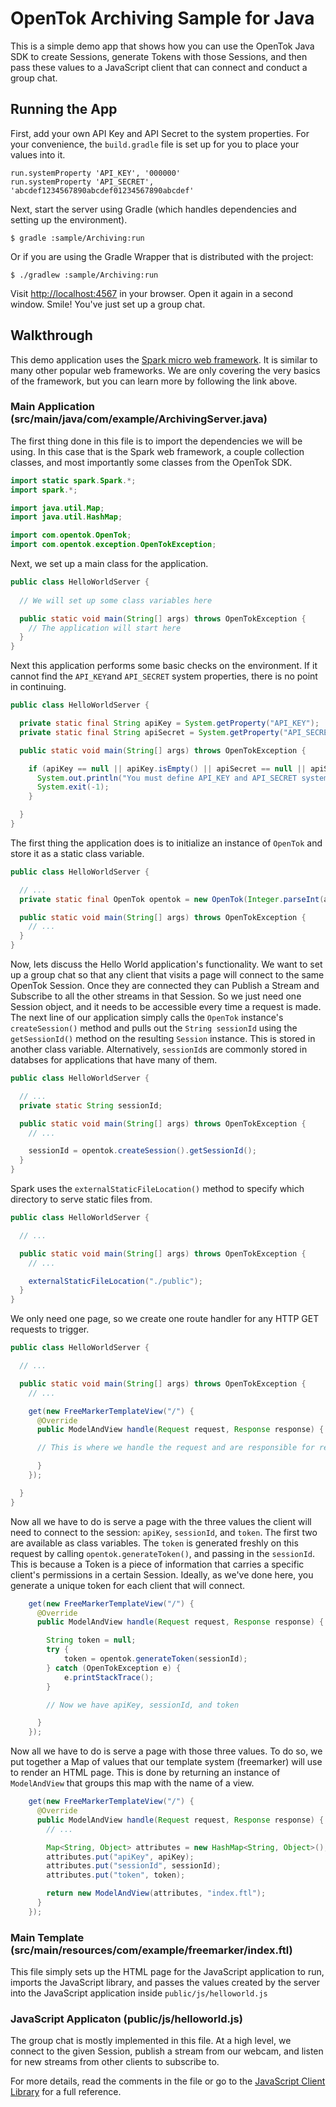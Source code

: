 # OpenTok Archiving Sample for Java

This is a simple demo app that shows how you can use the OpenTok Java SDK to create Sessions,
generate Tokens with those Sessions, and then pass these values to a JavaScript client that can
connect and conduct a group chat.

## Running the App

First, add your own API Key and API Secret to the system properties. For your convenience, the
`build.gradle` file is set up for you to place your values into it.

```
run.systemProperty 'API_KEY', '000000'
run.systemProperty 'API_SECRET', 'abcdef1234567890abcdef01234567890abcdef'
```

Next, start the server using Gradle (which handles dependencies and setting up the environment).

```
$ gradle :sample/Archiving:run
```

Or if you are using the Gradle Wrapper that is distributed with the project:

```
$ ./gradlew :sample/Archiving:run
```

Visit <http://localhost:4567> in your browser. Open it again in a second window. Smile! You've just
set up a group chat.

## Walkthrough

This demo application uses the [Spark micro web framework](http://www.sparkjava.com/). It is similar to
many other popular web frameworks. We are only covering the very basics of the framework, but you can
learn more by following the link above.

### Main Application (src/main/java/com/example/ArchivingServer.java)

The first thing done in this file is to import the dependencies we will be using. In this case that
is the Spark web framework, a couple collection classes, and most importantly some classes from the
OpenTok SDK.

```java
import static spark.Spark.*;
import spark.*;

import java.util.Map;
import java.util.HashMap;

import com.opentok.OpenTok;
import com.opentok.exception.OpenTokException;
```

Next, we set up a main class for the application.

```java
public class HelloWorldServer {
  
  // We will set up some class variables here

  public static void main(String[] args) throws OpenTokException {
    // The application will start here
  }
}
```

Next this application performs some basic checks on the environment. If it cannot find the `API_KEY`and
`API_SECRET` system properties, there is no point in continuing.


```java
public class HelloWorldServer {

  private static final String apiKey = System.getProperty("API_KEY");
  private static final String apiSecret = System.getProperty("API_SECRET");

  public static void main(String[] args) throws OpenTokException {

    if (apiKey == null || apiKey.isEmpty() || apiSecret == null || apiSecret.isEmpty()) {
      System.out.println("You must define API_KEY and API_SECRET system properties in the build.gradle file.");
      System.exit(-1);
    }

  }
}
```

The first thing the application does is to initialize an instance of `OpenTok` and store it as
a static class variable.

```java
public class HelloWorldServer {

  // ...
  private static final OpenTok opentok = new OpenTok(Integer.parseInt(apiKey), apiSecret);

  public static void main(String[] args) throws OpenTokException {
    // ...
  }
}
```

Now, lets discuss the Hello World application's functionality. We want to set up a group chat so
that any client that visits a page will connect to the same OpenTok Session. Once they are connected
they can Publish a Stream and Subscribe to all the other streams in that Session. So we just need
one Session object, and it needs to be accessible every time a request is made. The next line of our
application simply calls the `OpenTok` instance's `createSession()` method and pulls out the
`String sessionId` using the `getSessionId()` method on the resulting `Session` instance. This is
stored in another class variable. Alternatively, `sessionId`s are commonly stored in databses for
applications that have many of them.

```java
public class HelloWorldServer {

  // ...
  private static String sessionId;

  public static void main(String[] args) throws OpenTokException {
    // ...

    sessionId = opentok.createSession().getSessionId();
  }
}
```

Spark uses the `externalStaticFileLocation()` method to specify which directory to serve static
files from.

```java
public class HelloWorldServer {

  // ...

  public static void main(String[] args) throws OpenTokException {
    // ...

    externalStaticFileLocation("./public");
  }
}
```

We only need one page, so we create one route handler for any HTTP GET requests to trigger.

```java
public class HelloWorldServer {

  // ...

  public static void main(String[] args) throws OpenTokException {
    // ...

    get(new FreeMarkerTemplateView("/") {
      @Override
      public ModelAndView handle(Request request, Response response) {

      // This is where we handle the request and are responsible for returning a response

      }
    });

  }
}

```

Now all we have to do is serve a page with the three values the client will need to connect to the
session: `apiKey`, `sessionId`, and `token`. The first two are available as class variables. The
`token` is generated freshly on this request by calling `opentok.generateToken()`, and passing in
the `sessionId`. This is because a Token is a piece of information that carries a specific client's
permissions in a certain Session. Ideally, as we've done here, you generate a unique token for each
client that will connect.

```java
    get(new FreeMarkerTemplateView("/") {
      @Override
      public ModelAndView handle(Request request, Response response) {

        String token = null;
        try {
            token = opentok.generateToken(sessionId);
        } catch (OpenTokException e) {
            e.printStackTrace();
        }

        // Now we have apiKey, sessionId, and token

      }
    });
```

Now all we have to do is serve a page with those three values. To do so, we put together a Map of
values that our template system (freemarker) will use to render an HTML page. This is done by
returning an instance of `ModelAndView` that groups this map with the name of a view.

```java
    get(new FreeMarkerTemplateView("/") {
      @Override
      public ModelAndView handle(Request request, Response response) {
        // ...

        Map<String, Object> attributes = new HashMap<String, Object>();
        attributes.put("apiKey", apiKey);
        attributes.put("sessionId", sessionId);
        attributes.put("token", token);

        return new ModelAndView(attributes, "index.ftl");
      }
    });
```

### Main Template (src/main/resources/com/example/freemarker/index.ftl)

This file simply sets up the HTML page for the JavaScript application to run, imports the
JavaScript library, and passes the values created by the server into the JavaScript application
inside `public/js/helloworld.js`

### JavaScript Applicaton (public/js/helloworld.js)

The group chat is mostly implemented in this file. At a high level, we connect to the given
Session, publish a stream from our webcam, and listen for new streams from other clients to
subscribe to.

For more details, read the comments in the file or go to the
[JavaScript Client Library](http://tokbox.com/opentok/libraries/client/js/) for a full reference.

